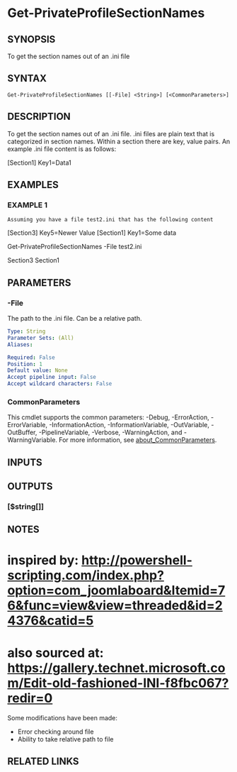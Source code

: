 ﻿---
external help file: PoshFunctions-help.xml
Module Name: poshfunctions
online version:
schema: 2.0.0
---

# Get-PrivateProfileSectionNames

## SYNOPSIS
To get the section names out of an .ini file

## SYNTAX

```
Get-PrivateProfileSectionNames [[-File] <String>] [<CommonParameters>]
```

## DESCRIPTION
To get the section names out of an .ini file.
.ini files are plain text that is categorized
in section names.
Within a section there are key, value pairs.
An example .ini
file content is as follows:

\[Section1\]
Key1=Data1

## EXAMPLES

### EXAMPLE 1
```
Assuming you have a file test2.ini that has the following content
```

\[Section3\]
Key5=Newer Value
\[Section1\]
Key1=Some data

Get-PrivateProfileSectionNames -File test2.ini

Section3
Section1

## PARAMETERS

### -File
The path to the .ini file.
Can be a relative path.

```yaml
Type: String
Parameter Sets: (All)
Aliases:

Required: False
Position: 1
Default value: None
Accept pipeline input: False
Accept wildcard characters: False
```

### CommonParameters
This cmdlet supports the common parameters: -Debug, -ErrorAction, -ErrorVariable, -InformationAction, -InformationVariable, -OutVariable, -OutBuffer, -PipelineVariable, -Verbose, -WarningAction, and -WarningVariable. For more information, see [about_CommonParameters](http://go.microsoft.com/fwlink/?LinkID=113216).

## INPUTS

## OUTPUTS

### [$string[]]
## NOTES
# inspired by: http://powershell-scripting.com/index.php?option=com_joomlaboard&Itemid=76&func=view&view=threaded&id=24376&catid=5
# also sourced at: https://gallery.technet.microsoft.com/Edit-old-fashioned-INI-f8fbc067?redir=0

Some modifications have been made:
* Error checking around file
* Ability to take relative path to file

## RELATED LINKS
